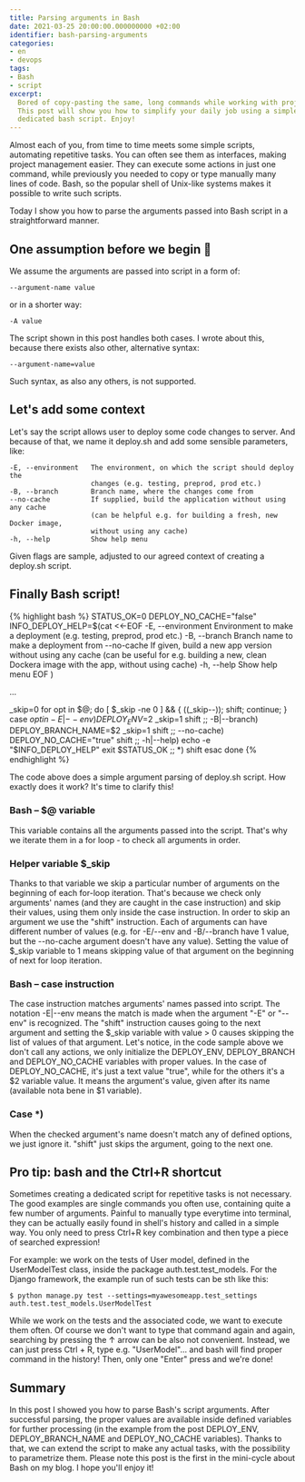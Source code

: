 ```yaml
---
title: Parsing arguments in Bash
date: 2021-03-25 20:00:00.000000000 +02:00
identifier: bash-parsing-arguments
categories:
- en
- devops
tags:
- Bash
- script
excerpt: 
  Bored of copy-pasting the same, long commands while working with project?
  This post will show you how to simplify your daily job using a simple,
  dedicated bash script. Enjoy!
---
```

Almost each of you, from time to time meets some simple scripts, automating
repetitive tasks. You can often see them as interfaces, making project 
management easier. They can execute some actions in just one command, while
previously you needed to copy or type manually many lines of code. Bash, so
the popular shell of Unix-like systems makes it possible to write such scripts.

Today I show you how to parse the arguments passed into Bash script in a
straightforward manner.

## One assumption before we begin 🙂

We assume the arguments are passed into script in a form of:

    --argument-name value

or in a shorter way:

    -A value

The script shown in this post handles both cases. I wrote about this, because
there exists also other, alternative syntax:

    --argument-name=value

Such syntax, as also any others, is not supported.

## Let's add some context

Let's say the script allows user to deploy some code changes to server. And
because of that, we name it deploy.sh and add some sensible parameters, like:

    -E, --environment   The environment, on which the script should deploy the 
                        changes (e.g. testing, preprod, prod etc.)
    -B, --branch        Branch name, where the changes come from
    --no-cache          If supplied, build the application without using any cache
                        (can be helpful e.g. for building a fresh, new Docker image, 
                        without using any cache)
    -h, --help          Show help menu

Given flags are sample, adjusted to our agreed context of creating a deploy.sh script.

## Finally Bash script!

{% highlight bash %}
STATUS_OK=0
DEPLOY_NO_CACHE="false"
INFO_DEPLOY_HELP=$(cat <<-EOF
  -E, --environment   Environment to make a deployment (e.g. testing, preprod, prod etc.)
  -B, --branch        Branch name to make a deployment from
  --no-cache          If given, build a new app version without using any cache
                      (can be useful for e.g. building a new, clean Dockera image with the app, without using cache)
  -h, --help          Show help menu
EOF
)

...

_skip=0
for opt in $@; do
    [ $_skip -ne 0 ] && { ((_skip--)); shift; continue; }
    case $opt in
        -E|--env)
            DEPLOY_ENV=$2
            _skip=1
            shift ;;
        -B|--branch)
            DEPLOY_BRANCH_NAME=$2
            _skip=1
            shift ;;
        --no-cache)
            DEPLOY_NO_CACHE="true"
            shift ;;
        -h|--help)
            echo -e "$INFO_DEPLOY_HELP"
            exit $STATUS_OK
            ;;
        *)
            shift
    esac
done
{% endhighlight %}

The code above does a simple argument parsing of deploy.sh script. How exactly
does it work? It's time to clarify this!

### Bash – $@ variable

This variable contains all the arguments passed into the script. That's why we
iterate them in a for loop - to check all arguments in order.

### Helper variable $_skip

Thanks to that variable we skip a particular number of arguments on the 
beginning of each for-loop iteration. That's because we check only arguments'
names (and they are caught in the case instruction) and skip their values, using
them only inside the case instruction. In order to skip an argument we use the
"shift" instruction. Each of arguments can have different number of values 
(e.g. for -E/--env and -B/--branch have 1 value, but the --no-cache argument
doesn't have any value). Setting the value of $_skip variable to 1 means 
skipping value of that argument on the beginning of next for loop iteration.

### Bash – case instruction

The case instruction matches arguments' names passed into script. The notation 
-E|--env means the match is made when the argument "-E" or "--env" is recognized.
The "shift" instruction causes going to the next argument and setting the 
$_skip variable with value > 0 causes skipping the list of values of that 
argument. Let's notice, in the code sample above we don't call any actions, we
only initialize the DEPLOY_ENV, DEPLOY_BRANCH and DEPLOY_NO_CACHE variables 
with proper values. In the case of DEPLOY_NO_CACHE, it's just a text value
"true", while for the others it's a $2 variable value. It means the argument's
value, given after its name (available nota bene in $1 variable).

### Case *)

When the checked argument's name doesn't match any of defined options, we just
ignore it. "shift" just skips the argument, going to the next one.

## Pro tip: bash and the Ctrl+R shortcut

Sometimes creating a dedicated script for repetitive tasks is not necessary.
The good examples are single commands you often use, containing quite a few
number of arguments. Painful to manually type everytime into terminal, they
can be actually easily found in shell's history and called in a simple way. You
only need to press Ctrl+R key combination and then type a piece of searched
expression!

For example: we work on the tests of User model, defined in the UserModelTest
class, inside the package auth.test.test_models. For the Django framework, the
example run of such tests can be sth like this:

    $ python manage.py test --settings=myawesomeapp.test_settings auth.test.test_models.UserModelTest

While we work on the tests and the associated code, we want to execute them
often. Of course we don't want to type that command again and again, searching by 
pressing the &#8593; arrow can be also not convenient. Instead, we can just press
Ctrl + R, type e.g. "UserModel"... and bash will find proper command in the 
history! Then, only one "Enter" press and we're done!

## Summary

In this post I showed you how to parse Bash's script arguments. After successful 
parsing, the proper values are available inside defined variables for
further processing (in the example from the post DEPLOY_ENV, DEPLOY_BRANCH_NAME and
DEPLOY_NO_CACHE variables). Thanks to that, we can extend the script to make any actual
tasks, with the possibility to parametrize them. Please note this post is the 
first in the mini-cycle about Bash on my blog. I hope you'll enjoy it!
